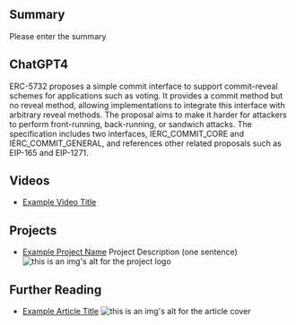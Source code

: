 ## Summary

Please enter the summary

## ChatGPT4

ERC-5732 proposes a simple commit interface to support commit-reveal schemes for applications such as voting. It provides a commit method but no reveal method, allowing implementations to integrate this interface with arbitrary reveal methods. The proposal aims to make it harder for attackers to perform front-running, back-running, or sandwich attacks. The specification includes two interfaces, IERC_COMMIT_CORE and IERC_COMMIT_GENERAL, and references other related proposals such as EIP-165 and EIP-1271.

## Videos

- [Example Video Title](https://www.youtube.com/watch?v=TDGq4aeevgY)

## Projects

- [Example Project Name](https://xxxx.xxx/xxxxx) Project Description (one sentence) ![this is an img's alt for the project logo](https://xxxx.xxx/project-logo.xxx)

## Further Reading

- [Example Article Title](https://xxxx.xxx/xxxxx) ![this is an img's alt for the article cover](https://xxxx.xxx/article-cover.xxx)
